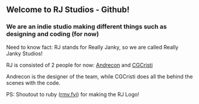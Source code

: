 ## Welcome to RJ Studios - Github!

### We are an indie studio making different things such as designing and coding (for now)

Need to know fact: RJ stands for Really Janky, so we are called Really Janky Studios!

RJ is consisted of 2 people for now: [Andrecon](https://andrecon.cgcristi.xyz) and [CGCristi](https://cgcristi.xyz)

Andrecon is the designer of the team, while CGCristi does all the behind the scenes with the code.

PS: Shoutout to ruby ([rmv.fyi](https://rmv.fyi)) for making the RJ Logo!

